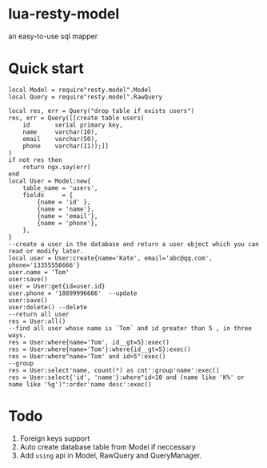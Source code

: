 # lua-resty-model
an  easy-to-use sql mapper
# Quick start

    local Model = require"resty.model".Model
    local Query = require"resty.model".RawQuery

    local res, err = Query("drop table if exists users")
    res, err = Query([[create table users(
        id       serial primary key,
        name     varchar(10), 
        email    varchar(50), 
        phone    varchar(11));]]
    )
    if not res then
        return ngx.say(err)
    end
    local User = Model:new{
        table_name = 'users', 
        fields     = {
            {name = 'id' }, 
            {name = 'name'}, 
            {name = 'email'}, 
            {name = 'phone'}, 
        }, 
    }
    --create a user in the database and return a user object which you can read or modify later.
    local user = User:create{name='Kate', email='abc@qq.com', phone='13355556666'}
    user.name = 'Tom'
    user:save()
    user = User:get{id=user.id}
    user.phone = '18899996666'  --update
    user:save()
    user:delete() --delete
    --return all user
    res = User:all()
    --find all user whose name is `Tom` and id greater than 5 , in three ways.
    res = User:where{name='Tom', id__gt=5}:exec()
    res = User:where{name='Tom'}:where{id__gt=5}:exec()
    res = User:where"name='Tom' and id>5":exec()
    --group
    res = User:select'name, count(*) as cnt':group'name':exec()
    res = User:select{'id', 'name'}:where"id<10 and (name like 'K%' or name like '%g')":order'name desc':exec()
# Todo
1. Foreign keys support
2. Auto create database table from Model if neccessary
3. Add `using` api in Model, RawQuery and QueryManager.
